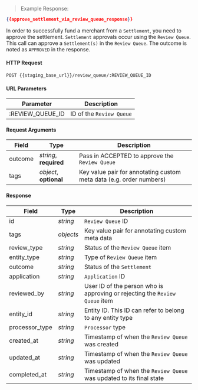 > Example Response:

```json
{{approve_settlement_via_review_queue_response}}
```
In order to successfully fund a merchant from a `Settlement`, you need to approve the settlement. `Settlement` approvals occur using the `Review Queue`. This call can approve a `Settlement(s)` in the `Review Queue`. The outcome is noted as `APPROVED` in the response.  

#### HTTP Request

`POST {{staging_base_url}}/review_queue/:REVIEW_QUEUE_ID`

#### URL Parameters

Parameter | Description
--------- | -------------------------------------------------------------------
:REVIEW_QUEUE_ID | ID of the `Review Queue`

#### Request Arguments

Field | Type | Description
----- | ---- | -----------
outcome | *string*, **required** | Pass in ACCEPTED to approve the `Review Queue`
tags | *object*, **optional** | Key value pair for annotating custom meta data (e.g. order numbers)


#### Response

Field | Type | Description
----- | ---- | -----------
id | *string*    | `Review Queue` ID
tags  | *objects* | Key value pair for annotating custom meta data
review_type | *string* | Status of the `Review Queue` item
entity_type | *string* | Type of `Review Queue` item
outcome | *string* | Status of the `Settlement`
application | *string* | `Application` ID
reviewed_by | *string* | User ID of the person who is approving or rejecting the `Review Queue` item
entity_id | *string* | Entity ID. This ID can refer to belong to any entity type
processor_type | *string* | `Processor` type
created_at | *string* | Timestamp of when the `Review Queue` was created
updated_at | *string* | Timestamp of when the `Review Queue` was updated
completed_at | *string* | Timestamp of when the `Review Queue` was updated to its final state
